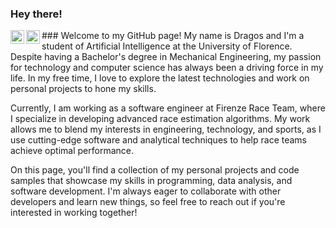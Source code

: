

### Hey there! 
<a href="https://www.instagram.com/dragos.tanasa/?next=%2F">
  <img align="left" alt="Dragos's Instagram" width="22px" src="https://raw.githubusercontent.com/hussainweb/hussainweb/main/icons/instagram.png" />
</a>

<a href="https://www.linkedin.com/in/dragostanasa/">
  <img align="left" alt="Dragos's LinkedIN" width="22px" src="https://raw.githubusercontent.com/peterthehan/peterthehan/master/assets/linkedin.svg" />
</a>
###
Welcome to my GitHub page! My name is Dragos and I'm a student of Artificial Intelligence at the University of Florence. Despite having a Bachelor's degree in Mechanical Engineering, my passion for technology and computer science has always been a driving force in my life. In my free time, I love to explore the latest technologies and work on personal projects to hone my skills.

Currently, I am working as a software engineer at Firenze Race Team, where I specialize in developing advanced race estimation algorithms. My work allows me to blend my interests in engineering, technology, and sports, as I use cutting-edge software and analytical techniques to help race teams achieve optimal performance.

On this page, you'll find a collection of my personal projects and code samples that showcase my skills in programming, data analysis, and software development. I'm always eager to collaborate with other developers and learn new things, so feel free to reach out if you're interested in working together!
